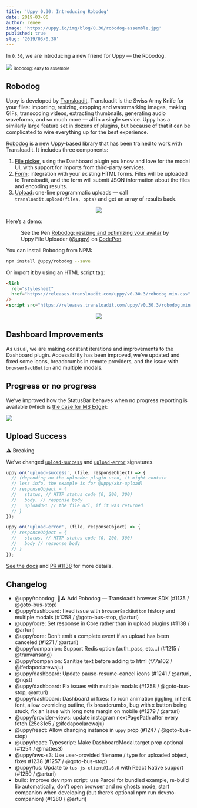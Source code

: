 ```yaml
---
title: 'Uppy 0.30: Introducing Robodog'
date: 2019-03-06
author: renee
image: 'https://uppy.io/img/blog/0.30/robodog-assemble.jpg'
published: true
slug: '2019/03/0.30'
---
```


In `0.30`, we are introducing a new friend for Uppy — the Robodog.

<img src="/img/blog/0.30/robodog-assemble.jpg" />
<small>Robodog: easy to assemble</small>

<!--truncate-->

## Robodog

Uppy is developed by [Transloadit](https://transloadit.com). Transloadit is the
Swiss Army Knife for your files: importing, resizing, cropping and watermarking
images, making GIFs, transcoding videos, extracting thumbnails, generating audio
waveforms, and so much more — all in a single service. Uppy has a similarly
large feature set in dozens of plugins, but because of that it can be
complicated to wire everything up for the best experience.

[Robodog](https://uppy.io/docs/robodog/) is a new Uppy-based library that has
been trained to work with Transloadit. It includes three components:

1. [File picker](https://uppy.io/docs/robodog/picker/), using the Dashboard
   plugin you know and love for the modal UI, with support for imports from
   third-party services.
2. [Form](https://uppy.io/docs/robodog/form/): integration with your existing
   HTML forms. Files will be uploaded to Transloadit, and the form will submit
   JSON information about the files and encoding results.
3. [Upload](https://uppy.io/docs/robodog/upload/): one-line programmatic uploads
   — call `transloadit.upload(files, opts)` and get an array of results back.

<center><img src="https://media.giphy.com/media/Eq7T3GwDAlggE/giphy.gif" /></center>

Here’s a demo:

<figure class="wide">
  <p class="codepen" data-height="600" data-theme-id="light"  data-border-color="#EB2177" data-default-tab="js,result" data-user="uppy" data-slug-hash="gEgPav" style={{height: "600px", boxSizing: "border-box", display: "flex", alignItems: "center", justifyContent: "center", border: "2px solid black", margin: "1em 0", padding: "1em"}} data-pen-title="Robodog: resizing and optimizing your avatar">
    <span>See the Pen <a href="https://codepen.io/uppy/pen/gEgPav/">
    Robodog: resizing and optimizing your avatar</a> by Uppy File Uploader (<a href="https://codepen.io/uppy">@uppy</a>)
    on <a href="https://codepen.io">CodePen</a>.</span>
  </p>
  <script async src="https://static.codepen.io/assets/embed/ei.js"></script>
</figure>

You can install Robodog from NPM:

```sh
npm install @uppy/robodog --save
```

Or import it by using an HTML script tag:

```html
<link
  rel="stylesheet"
  href="https://releases.transloadit.com/uppy/v0.30.3/robodog.min.css"
/>
<script src="https://releases.transloadit.com/uppy/v0.30.3/robodog.min.js"></script>
```

<center><img src="https://media.giphy.com/media/MqGA1Za9ar6lG/giphy.gif" /></center>

## Dashboard Improvements

As usual, we are making constant iterations and improvements to the Dashboard
plugin. Accessibility has been improved, we’ve updated and fixed some icons,
breadcrumbs in remote providers, and the issue with `browserBackButton` and
multiple modals.

## Progress or no progress

We’ve improved how the StatusBar behaves when no progress reporting is available
(which is
[the case for MS Edge](https://github.com/transloadit/uppy/pull/1184)):

<img src="/img/blog/0.30/unknown-progress.gif" />

## Upload Success

⚠️ Breaking

We’ve changed [`upload-success`](https://uppy.io/docs/uppy/#upload-success) and
[`upload-error`](https://uppy.io/docs/uppy/#upload-error) signatures.

```js
uppy.on('upload-success', (file, responseObject) => {
  // (depending on the uploader plugin used, it might contain
  // less info, the example is for @uppy/xhr-upload)
  // responseObject = {
  //   status, // HTTP status code (0, 200, 300)
  //   body, // response body
  //   uploadURL // the file url, if it was returned
  // }
});
```

```js
uppy.on('upload-error', (file, responseObject) => {
  // responseObject = {
  //   status, // HTTP status code (0, 200, 300)
  //   body // response body
  // }
});
```

[See the docs](https://uppy.io/docs/uppy/) and
[PR #1138](https://github.com/transloadit/uppy/pull/1138) for more details.

## Changelog

- @uppy/robodog: 📣⚠️ Add Robodog — Transloadit browser SDK (#1135 /
  @goto-bus-stop)
- @uppy/dashboard: fixed issue with `browserBackButton` history and multiple
  modals (#1258 / @goto-bus-stop, @arturi)
- @uppy/core: Set response in Core rather than in upload plugins (#1138 /
  @arturi)
- @uppy/core: Don’t emit a complete event if an upload has been canceled (#1271
  / @arturi)
- @uppy/companion: Support Redis option (auth_pass, etc...) (#1215 /
  @tranvansang)
- @uppy/companion: Sanitize text before adding to html (f77a102 /
  @ifedapoolarewaju)
- @uppy/dashboard: Update pause-resume-cancel icons (#1241 / @arturi, @nqst)
- @uppy/dashboard: Fix issues with multiple modals (#1258 / @goto-bus-stop,
  @arturi)
- @uppy/dashboard: Dashboard ui fixes: fix icon animation jiggling, inherit
  font, allow overriding outline, fix breadcrumbs, bug with x button being
  stuck, fix an issue with long note margin on mobile (#1279 / @arturi)
- @uppy/provider-views: update instagram nextPagePath after every fetch (25e31e5
  / @ifedapoolarewaju)
- @uppy/react: Allow changing instance in `uppy` prop (#1247 / @goto-bus-stop)
- @uppy/react: Typescript: Make DashboardModal.target prop optional (#1254 /
  @mattes3)
- @uppy/aws-s3: Use user-provided filename / type for uploaded object, fixes
  #1238 (#1257 / @goto-bus-stop)
- @uppy/tus: Update to `tus-js-client@1.6.0` with React Native support (#1250 /
  @arturi)
- build: Improve dev npm script: use Parcel for bundled example, re-build lib
  automatically, don’t open browser and no ghosts mode, start companion when
  developing (but there’s optional npm run dev:no-companion) (#1280 / @arturi)

